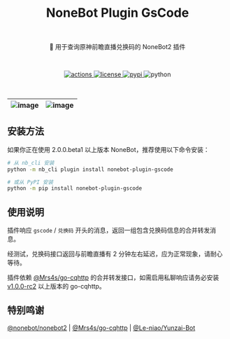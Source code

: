 <h1 align="center">NoneBot Plugin GsCode</h1></br>


<p align="center">🤖 用于查询原神前瞻直播兑换码的 NoneBot2 插件</p></br>


<p align="center">
  <a href="https://github.com/monsterxcn/nonebot-plugin-gscode/actions">
    <img src="https://img.shields.io/github/actions/workflow/status/monsterxcn/nonebot-plugin-gscode/publish.yml?branch=main&style=flat-square" alt="actions">
  </a>
  <a href="https://raw.githubusercontent.com/monsterxcn/nonebot-plugin-gscode/master/LICENSE">
    <img src="https://img.shields.io/github/license/monsterxcn/nonebot-plugin-gscode?style=flat-square" alt="license">
  </a>
  <a href="https://pypi.python.org/pypi/nonebot-plugin-gscode">
    <img src="https://img.shields.io/pypi/v/nonebot-plugin-gscode?style=flat-square" alt="pypi">
  </a>
  <img src="https://img.shields.io/badge/python-3.8+-blue?style=flat-square" alt="python"><br />
</p></br>


| ![image](https://user-images.githubusercontent.com/22407052/204017447-84f300f4-0df2-44df-ac3e-4bc72a47d816.png) | ![image](https://user-images.githubusercontent.com/22407052/204016397-2c2063cb-9e0d-4060-808d-32b2bb84bc69.png) |
|:--:|:--:|


## 安装方法


如果你正在使用 2.0.0.beta1 以上版本 NoneBot，推荐使用以下命令安装：


```bash
# 从 nb_cli 安装
python -m nb_cli plugin install nonebot-plugin-gscode

# 或从 PyPI 安装
python -m pip install nonebot-plugin-gscode
```


## 使用说明


插件响应 `gscode` / `兑换码` 开头的消息，返回一组包含兑换码信息的合并转发消息。


经测试，兑换码接口返回与前瞻直播有 2 分钟左右延迟，应为正常现象，请耐心等待。


插件依赖 [@Mrs4s/go-cqhttp](https://github.com/Mrs4s/go-cqhttp) 的合并转发接口，如需启用私聊响应请务必安装 [v1.0.0-rc2](https://github.com/Mrs4s/go-cqhttp/releases/tag/v1.0.0-rc2) 以上版本的 go-cqhttp。


## 特别鸣谢


[@nonebot/nonebot2](https://github.com/nonebot/nonebot2/) | [@Mrs4s/go-cqhttp](https://github.com/Mrs4s/go-cqhttp) | [@Le-niao/Yunzai-Bot](https://github.com/Le-niao/Yunzai-Bot)
